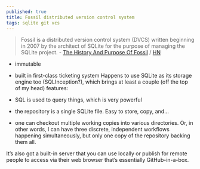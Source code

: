 ```yaml
---
published: true
title: Fossil distributed version control system
tags: sqlite git vcs
---
```

> Fossil is a distributed version control system (DVCS) written beginning in 2007 by the architect of SQLite for the purpose of managing the SQLite project. - [The History And Purpose Of Fossil](https://www.fossil-scm.org/home/doc/trunk/www/history.md) / [HN](https://news.ycombinator.com/item?id=27719947)

- immutable
- built in first-class ticketing system
Happens to use SQLite as its storage engine too (SQLInception?), which brings at least a couple (off the top of my head) features:

- SQL is used to query things, which is very powerful
- the repository is a single SQLite file. Easy to store, copy, and…
- one can checkout multiple working copies into various directories. Or, in other words, I can have three discrete, independent workflows happening simultaneously, but only one copy of the repository backing them all.

It’s also got a built-in server that you can use locally or publish for remote people to access via their web browser that’s essentially GitHub-in-a-box.
